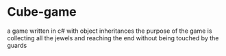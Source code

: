 # Cube-game

a game written in c# with object inheritances
the purpose of the game is collecting all the jewels and reaching the end without being touched by the guards
